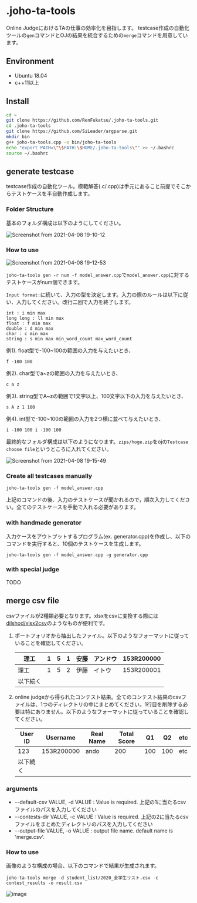 # .joho-ta-tools
Online JudgeにおけるTAの仕事の効率化を目指します。
testcase作成の自動化ツールの`gen`コマンドとOJの結果を統合するための`merge`コマンドを用意しています。

## Environment
- Ubuntu 18.04
- c++11以上

## Install
```bash
cd ~
git clone https://github.com/RenFukatsu/.joho-ta-tools.git
cd .joho-ta-tools
git clone https://github.com/SiLeader/argparse.git
mkdir bin
g++ joho-ta-tools.cpp -o bin/joho-ta-tools
echo "export PATH=\"\$PATH:\$HOME/.joho-ta-tools\"" >> ~/.bashrc
source ~/.bashrc
```

## generate testcase
testcase作成の自動化ツール。模範解答(.c/.cpp)は手元にあること前提でそこからテストケースを半自動作成します。

### Folder Structure
基本のフォルダ構成は以下のようにしてください。

![Screenshot from 2021-04-08 19-10-12](https://user-images.githubusercontent.com/47164533/114009434-19339e00-989e-11eb-8fa6-900e4ce0ea4f.png)


### How to use
![Screenshot from 2021-04-08 19-12-53](https://user-images.githubusercontent.com/47164533/114009799-72033680-989e-11eb-9db0-66de39ebdd8e.png)

`joho-ta-tools gen -r num -f model_answer.cpp`で`model_answer.cpp`に対するテストケースがnum個できます。

`Input format:`に続いて、入力の型を決定します。入力の際のルールは以下に従い、入力してください。改行二回で入力を終了します。
   ```
   int : i min max
   long long : ll min max
   float : f min max
   double : d min max
   char : c min max
   string : s min max min_word_count max_word_count
   ```
   例1). float型で-100~100の範囲の入力を与えたいとき、
   ```
   f -100 100
   ```
   例2). char型でa~zの範囲の入力を与えたいとき、
   ```
   c a z
   ```
   例3). string型でA~zの範囲で1文字以上、100文字以下の入力を与えたいとき、
   ```
   s A z 1 100
   ```
   例4). int型で-100~100の範囲の入力を2つ横に並べて与えたいとき、
   ```
   i -100 100 i -100 100
   ```

最終的なフォルダ構成は以下のようになります。`zips/hoge.zip`をojの`Testcase choose file`というところに入れてください。

![Screenshot from 2021-04-08 19-15-49](https://user-images.githubusercontent.com/47164533/114010236-dcb47200-989e-11eb-80f1-5d293eef9a76.png)

### Create all testcases manually
```
joho-ta-tools gen -f model_answer.cpp
```

上記のコマンドの後、入力のテストケースが聞かれるので，順次入力してください。全てのテストケースを手動で入れる必要があります。

### with handmade generator
入力ケースをアウトプットするプログラム(ex. generator.cpp)を作成し、以下のコマンドを実行すると、10個のテストケースを生成します。

```
joho-ta-tools gen -f model_answer.cpp -g generator.cpp
```

### with special judge
TODO

## merge csv file
csvファイルが2種類必要となります。xlsxをcsvに変換する際には[dilshod/xlsx2csv](https://github.com/dilshod/xlsx2csv)のようなものが便利です。
1. ポートフォリオから抽出したファイル。以下のようなフォーマットに従っていることを確認してください。

   理工 | 1 | 5 | 1 | 安藤 | アンドウ | 153R200000
   --- | --- | --- | --- | --- | --- | ---
   理工 | 1 | 5 | 2 | 伊藤 | イトウ | 153R200001
   以下続く | | | | | |

2. online judgeから得られたコンテスト結果。全てのコンテスト結果のcsvファイルは、1つのディレクトリの中にまとめてください。1行目を削除する必要は特にありません。以下のようなフォーマットに従っていることを確認してください。

   User ID | Username | Real Name | Total Score | Q1 | Q2 | etc
   --- | --- | --- | --- | --- | --- | ---
   123 | 153R200000 | ando | 200 | 100 | 100 | etc
   以下続く | | | | | |


### arguments
- --default-csv VALUE, -d VALUE  : Value is required. 上記の1に当たるcsvファイルのパスを入力してください
- --contests-dir VALUE, -c VALUE : Value is required. 上記の2に当たるcsvファイルをまとめたディレクトリのパスを入力してください
- --output-file VALUE, -o VALUE  : output file name. default name is 'merge.csv'.

### How to use
画像のような構成の場合、以下のコマンドで結果が生成されます。

`joho-ta-tools merge -d student_list/2020_全学生リスト.csv -c contest_results -o result.csv`

![image](https://user-images.githubusercontent.com/47164533/119483430-ec751080-bd8f-11eb-9243-01cae11e0edd.png)
